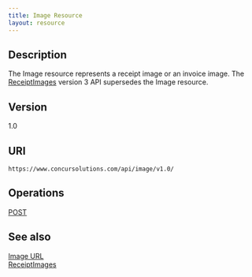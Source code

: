 ```yaml
---
title: Image Resource 
layout: resource
---
```


## Description
The Image resource represents a receipt image or an invoice image. The [ReceiptImages][1] version 3 API supersedes the Image resource.

## Version
1.0

## URI
`https://www.concursolutions.com/api/image/v1.0/`

## Operations
[POST][2]

## See also
[Image URL][3]    
[ReceiptImages][1]

  

[1]: https://www.concursolutions.com/api/docs/index.html#!/ReceiptImages
[2]: https://developer.concur.com/imaging/image-resource/image-resource-post
[3]: https://developer.concur.com/imaging/image-url-resource
